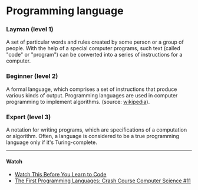 # Programming language


### Layman (level 1)

A set of particular words and rules created by some person or a group of people. With the help of a special computer programs, such text (called "code" or "program") can be converted into a series of instructions for a computer.

### Beginner (level 2)

A formal language, which comprises a set of instructions that produce various kinds of output. Programming languages are used in computer programming to implement algorithms. (source: [wikipedia](https://en.wikipedia.org/wiki/Programming_language)).

### Expert (level 3)

A notation for writing programs, which are specifications of a computation or algorithm. Often, a language is considered to be a true programming language only if it's Turing-complete.

---

#### Watch

- [Watch This Before You Learn to Code](https://www.youtube.com/watch?v=H7-r7Db6J3I)
- [The First Programming Languages: Crash Course Computer Science #11](https://www.youtube.com/watch?v=RU1u-js7db8)
